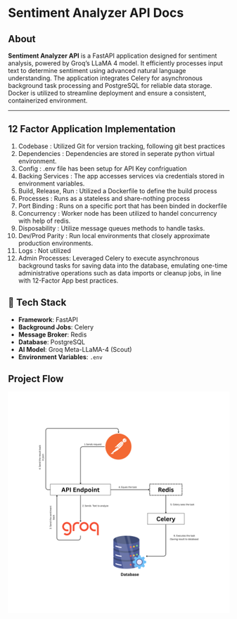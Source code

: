 # Sentiment Analyzer API Docs

## About

**Sentiment Analyzer API** is a FastAPI application designed for sentiment analysis, powered by Groq’s LLaMA 4 model. It efficiently processes input text to determine sentiment using advanced natural language understanding. The application integrates Celery for asynchronous background task processing and PostgreSQL for reliable data storage. Docker is utilized to streamline deployment and ensure a consistent, containerized environment.

---

## 12 Factor Application Implementation

1. Codebase : Utilized Git for version tracking, following git best practices
2. Dependencies : Dependencies are stored in seperate python virtual environment.
3. Config : .env file has been setup for API Key confriguation
4. Backing Services : The app accesses services via credentials stored in environment variables.
5. Build, Release, Run : Utilized a Dockerfile to define the build process
6. Processes : Runs as a stateless and share-nothing process
7. Port Binding : Runs on a specific port that has been binded in dockerfile
8. Concurrency : Worker node has been utilized to handel concurrency with help of redis.
9. Disposability : Utilize message queues methods to handle tasks.
10. Dev/Prod Parity : Run local environments that closely approximate production environments.
11. Logs : Not utilized
12. Admin Processes: Leveraged Celery to execute asynchronous background tasks for saving data into the database, emulating one-time administrative operations such as data imports or cleanup jobs, in line with 12-Factor App best practices.

## 🚀 Tech Stack

- **Framework**: FastAPI
- **Background Jobs**: Celery
- **Message Broker**: Redis
- **Database**: PostgreSQL
- **AI Model**: Groq Meta-LLaMA-4 (Scout)
- **Environment Variables**: `.env`

## Project Flow

![Alt Text](images/flow.svg)
